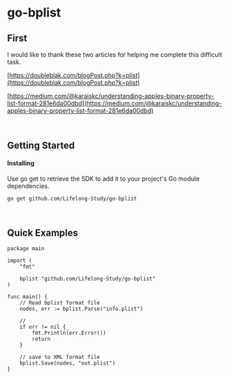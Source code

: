 # go-bplist


## First

I would like to thank these two articles for helping me complete this difficult task.

[https://doubleblak.com/blogPost.php?k=plist](https://doubleblak.com/blogPost.php?k=plist)

[https://medium.com/@karaiskc/understanding-apples-binary-property-list-format-281e6da00dbd](https://medium.com/@karaiskc/understanding-apples-binary-property-list-format-281e6da00dbd)

<br />

## Getting Started
#### Installing

Use go get to retrieve the SDK to add it to your project's Go module dependencies.

```
go get github.com/Lifelong-Study/go-bplist
```

<br />


## Quick Examples

```
package main

import (
    "fmt"

    bplist "github.com/Lifelong-Study/go-bplist"
)

func main() {
    // Read bplist format file
    nodes, err := bplist.Parse("info.plist")

    //
    if err != nil {
        fmt.Println(err.Error())
        return
    }

    // save to XML format file
    bplist.Save(nodes, "out.plist")
}
```

